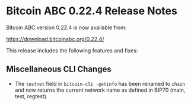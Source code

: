 # Bitcoin ABC 0.22.4 Release Notes

Bitcoin ABC version 0.22.4 is now available from:

  <https://download.bitcoinabc.org/0.22.4/>

This release includes the following features and fixes:

Miscellaneous CLI Changes
-------------------------
- The `testnet` field in `bitcoin-cli -getinfo` has been renamed to `chain` and
 now returns the current network name as defined in BIP70 (main, test, regtest).
